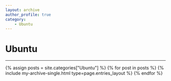 ```yaml
---
layout: archive
author_profile: true
category:
    - Ubuntu
---
```


<h1>Ubuntu</h1>
<hr>
{% assign posts = site.categories["Ubuntu"] %}
{% for post in posts %}
    {% include my-archive-single.html type=page.entries_layout %}
{% endfor %}
<div>
</div>